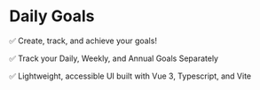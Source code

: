 # Daily Goals

✅ Create, track, and achieve your goals!

✅ Track your Daily, Weekly, and Annual Goals Separately

✅ Lightweight, accessible UI built with Vue 3, Typescript, and Vite
